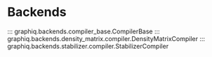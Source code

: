 # Backends

::: graphiq.backends.compiler_base.CompilerBase
::: graphiq.backends.density_matrix.compiler.DensityMatrixCompiler
::: graphiq.backends.stabilizer.compiler.StabilizerCompiler
